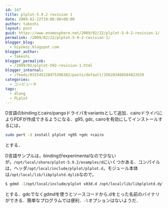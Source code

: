 ```yaml
---
id: 147
title: plplot-5.9.2 revision 1
date: 2009-02-22T19:06:00+09:00
author: takeshi
layout: post
guid: https://www.enomosphere.net/2009/02/22/plplot-5-9-2-revision-1/
permalink: /2009/02/22/plplot-5-9-2-revision-1/
blogger_blog:
  - hiyokoz.blogspot.com
blogger_author:
  - Takeshi
blogger_permalink:
  - /2009/02/plplot-592-revision-1.html
blogger_internal:
  - /feeds/832545220475396382/posts/default/356203480584022639
categories:
  - コンピュータ
tags:
  - dlang
  - PLplot
---
```

D言語のbindingとcairo/pangoドライバをvariantsとして追加．cairoドライバによりPDFが作成できるようになる．g95, gdc, cairoを有効にしてインストールするには，

```bash
sudo port -d install plplot +g95 +gdc +cairo
```

とする．

D言語サンプルは，bindingがexperimentalなので少ないが，`/opt/local/share/plplot-5.9.2/examples/d`にいくつかある．コンパイルは，ヘッダ`/opt/local/include/plplot/plplot.d`，モジュール本体は`/opt/local/lib/libplplotd.dylib`なので，

```bash
$ gdmd -I/opt/local/include/plplot x03d.d /opt/local/lib/libplplotd.dylib
```

とする．gdcでなくgdmdを使うとソースコードから.dをとった名前のバイナリができる．簡単なプログラムでは便利．`-l`オプションはないようだ．